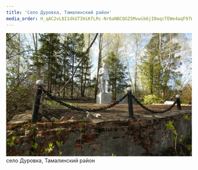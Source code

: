 ```yaml
---
title: 'Село Дуровка, Тамалинский район'
media_order: H_qAC2vL8I1dkGTIHiKfLRc-Nr6aNBCQGZ5Mvwib6jI0aqcTEWe4aqF97W7zsWEKILOJQDt75rmz0SkSPUXB8wT5.jpg
---
```


![H_qAC2vL8I1dkGTIHiKfLRc-Nr6aNBCQGZ5Mvwib6jI0aqcTEWe4aqF97W7zsWEKILOJQDt75rmz0SkSPUXB8wT5](H_qAC2vL8I1dkGTIHiKfLRc-Nr6aNBCQGZ5Mvwib6jI0aqcTEWe4aqF97W7zsWEKILOJQDt75rmz0SkSPUXB8wT5.jpg "H_qAC2vL8I1dkGTIHiKfLRc-Nr6aNBCQGZ5Mvwib6jI0aqcTEWe4aqF97W7zsWEKILOJQDt75rmz0SkSPUXB8wT5")
село Дуровка, Тамалинский район